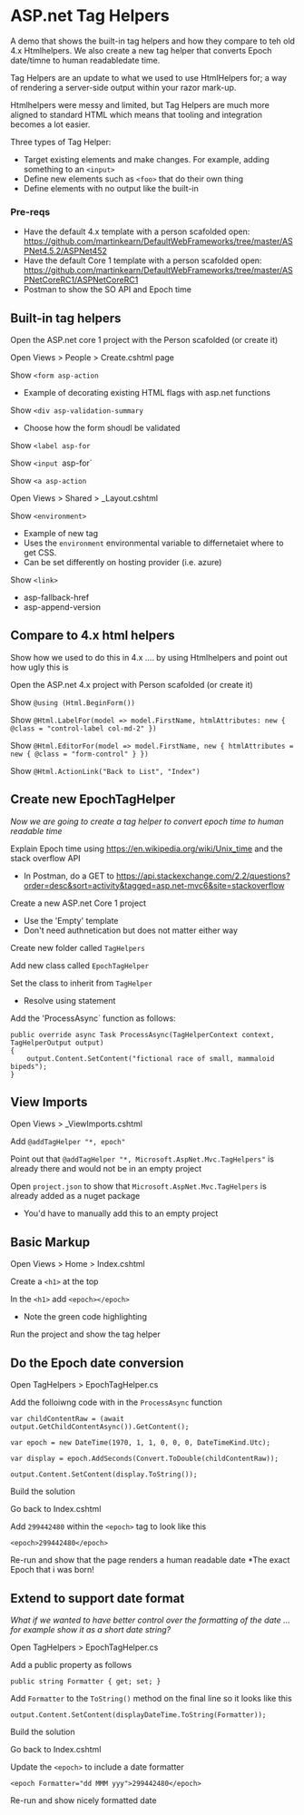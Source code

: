 # ASP.net Tag Helpers
A demo that shows the built-in tag helpers and how they compare to teh old 4.x Htmlhelpers. We also create a new tag helper that converts Epoch date/timne to human readabledate time.

Tag Helpers are an update to what we used to use HtmlHelpers for; a way of rendering a server-side output within your razor mark-up. 

Htmlhelpers were messy and limited, but Tag Helpers are much more aligned to standard HTML which means that tooling and integration becomes a lot easier.

Three types of Tag Helper:
* Target existing elements and make changes. For example, adding something to an `<input>`
* Define new elements such as `<foo>` that do their own thing
* Define elements with no output like the built-in <environment>

### Pre-reqs
* Have the default 4.x template with a person scafolded open: https://github.com/martinkearn/DefaultWebFrameworks/tree/master/ASPNet4.5.2/ASPNet452
* Have the default Core 1 template with a person scafolded open: https://github.com/martinkearn/DefaultWebFrameworks/tree/master/ASPNetCoreRC1/ASPNetCoreRC1
* Postman to show the SO API and Epoch time

## Built-in tag helpers
Open the ASP.net core 1 project with the Person scafolded (or create it)

Open Views > People > Create.cshtml page

Show `<form asp-action`
* Example of decorating existing HTML flags with asp.net functions

Show `<div asp-validation-summary`
* Choose how the form shoudl be validated

Show `<label asp-for`

Show `<input `asp-for`

Show `<a asp-action`

Open Views > Shared > _Layout.cshtml

Show `<environment>`
* Example of new tag
* Uses the `environment` environmental variable to differnetaiet where to get CSS. 
* Can be set differently on hosting provider (i.e. azure) 

Show `<link>`
* asp-fallback-href
* asp-append-version

## Compare to 4.x html helpers
Show how we used to do this in 4.x .... by using Htmlhelpers and point out how ugly this is

Open the ASP.net 4.x project with Person scafolded (or create it)

Show `@using (Html.BeginForm())`

Show `@Html.LabelFor(model => model.FirstName, htmlAttributes: new { @class = "control-label col-md-2" })`

Show `@Html.EditorFor(model => model.FirstName, new { htmlAttributes = new { @class = "form-control" } })`

Show `@Html.ActionLink("Back to List", "Index")`

## Create new EpochTagHelper
_Now we are going to create a tag helper to convert epoch time to human readable time_

Explain Epoch time using https://en.wikipedia.org/wiki/Unix_time and the stack overflow API
* In Postman, do a GET to https://api.stackexchange.com/2.2/questions?order=desc&sort=activity&tagged=asp.net-mvc6&site=stackoverflow 

Create a new ASP.net Core 1 project
* Use the 'Empty' template
* Don't need authnetication but does not matter either way

Create new folder called `TagHelpers`

Add new class called `EpochTagHelper`

Set the class to inherit from `TagHelper`
* Resolve using statement

Add the 'ProcessAsync` function as follows:
```
public override async Task ProcessAsync(TagHelperContext context, TagHelperOutput output)
{
    output.Content.SetContent("fictional race of small, mammaloid bipeds");
}
```

## View Imports
Open Views > _ViewImports.cshtml

Add `@addTagHelper "*, epoch"`

Point out that `@addTagHelper "*, Microsoft.AspNet.Mvc.TagHelpers"` is already there and would not be in an empty project

Open `project.json` to show that `Microsoft.AspNet.Mvc.TagHelpers` is already added as a nuget package
* You'd have to manually add this to an empty project

## Basic Markup
Open Views > Home > Index.cshtml

Create a `<h1>` at the top

In the `<h1>` add `<epoch></epoch>`
* Note the green code highlighting

Run the project and show the tag helper

## Do the Epoch date conversion
Open TagHelpers > EpochTagHelper.cs

Add the folloiwng code with in the `ProcessAsync` function
```
var childContentRaw = (await output.GetChildContentAsync()).GetContent();

var epoch = new DateTime(1970, 1, 1, 0, 0, 0, DateTimeKind.Utc);

var display = epoch.AddSeconds(Convert.ToDouble(childContentRaw));

output.Content.SetContent(display.ToString());
```

Build the solution

Go back to Index.cshtml

Add `299442480` within the `<epoch>` tag to look like this
```
<epoch>299442480</epoch>
```

Re-run and show that the page renders a human readable date
*The exact Epoch that i was born!

## Extend to support date format
_What if we wanted to have better control over the formatting of the date ... for example show it as a short date string?_

Open TagHelpers > EpochTagHelper.cs

Add a public property as follows
```
public string Formatter { get; set; }
```

Add `Formatter` to the `ToString()` method on the final line so it looks like this
```
output.Content.SetContent(displayDateTime.ToString(Formatter));
```

Build the solution

Go back to Index.cshtml

Update the `<epoch>` to include a date formatter
```
<epoch Formatter="dd MMM yyy">299442480</epoch>
```

Re-run and show nicely formatted date
